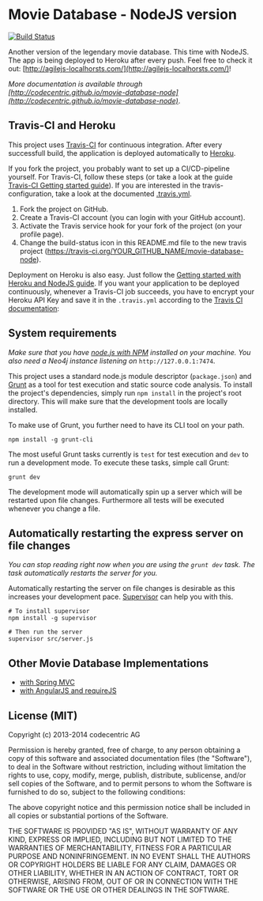 # Movie Database - NodeJS version

[![Build Status](https://travis-ci.org/agilejs/2014-10-localhorsts.png)](https://travis-ci.org/agilejs/2014-10-localhorsts)

Another version of the legendary movie database. This time with NodeJS. The app
is being deployed to Heroku after every push. Feel free to check it out:
[http://agilejs-localhorsts.com/](http://agilejs-localhorsts.com/)!

*More documentation is available through [http://codecentric.github.io/movie-database-node](http://codecentric.github.io/movie-database-node)*.

## Travis-CI and Heroku

This project uses [Travis-CI](https://www.travis-ci.org/) for
continuous integration. After every successfull build, the application
is deployed automatically to [Heroku](https://www.heroku.com/).

If you fork the project, you probably want to set up a CI/CD-pipeline
yourself. For Travis-CI, follow these steps (or take a look at the
guide [Travis-CI Getting started guide](http://about.travis-ci.org/docs/user/getting-started/)). If
you are interested in the travis-configuration, take a look at the
documented [.travis.yml](.travis.yml).

1. Fork the project on GitHub.
2. Create a Travis-CI account (you can login with your GitHub account).
3. Activate the Travis service hook for your fork of the project (on your profile page).
4. Change the build-status icon in this README.md file to the new travis project (https://travis-ci.org/YOUR_GITHUB_NAME/movie-database-node).

Deployment on Heroku is also easy. Just follow the [Getting started with Heroku and NodeJS guide](https://devcenter.heroku.com/articles/nodejs).
If you want your application to be deployed continuously, whenever a Travis-CI job succeeds, you have to encrypt your Heroku API Key and save it in the `.travis.yml` according to the [Travis CI documentation](http://about.travis-ci.org/docs/user/deployment/heroku/):

## System requirements

*Make sure that you have [node.js with NPM](http://nodejs.org/) installed on
your machine. You also need a Neo4j instance listening
on* `http://127.0.0.1:7474`.

This project uses a standard node.js module descriptor (`package.json`) and
[Grunt](http://gruntjs.com/) as a tool for test execution and static source
code analysis. To install the project's dependencies, simply run `npm install`
in the project's root directory. This will make sure that the development tools
are locally installed.

To make use of Grunt, you further need to have its CLI tool on your path.

```
npm install -g grunt-cli
```

The most useful Grunt tasks currently is `test` for test execution and
`dev` to run a development mode. To execute these tasks, simple call
Grunt:

```
grunt dev
```

The development mode will automatically spin up a server which will be restarted
upon file changes. Furthermore all tests will be executed whenever you change
a file.

## Automatically restarting the express server on file changes

*You can stop reading right now when you are using the `grunt dev` task. The
task automatically restarts the server for you.*

Automatically restarting the server on file changes is desirable as this
increases your development pace.
[Supervisor](https://github.com/isaacs/node-supervisor) can help you with this.

```
# To install supervisor
npm install -g supervisor

# Then run the server
supervisor src/server.js
```

## Other Movie Database Implementations

 - [with Spring MVC](https://github.com/tobiasflohre/movie-database)
 - [with AngularJS and requireJS](https://github.com/bripkens/movie-database-spa)

## License (MIT)

Copyright (c) 2013-2014 codecentric AG

Permission is hereby granted, free of charge, to any person obtaining a copy of this software and associated documentation files (the "Software"), to deal in the Software without restriction, including without limitation the rights to use, copy, modify, merge, publish, distribute, sublicense, and/or sell copies of the Software, and to permit persons to whom the Software is furnished to do so, subject to the following conditions:

The above copyright notice and this permission notice shall be included in all copies or substantial portions of the Software.

THE SOFTWARE IS PROVIDED "AS IS", WITHOUT WARRANTY OF ANY KIND, EXPRESS OR IMPLIED, INCLUDING BUT NOT LIMITED TO THE WARRANTIES OF MERCHANTABILITY, FITNESS FOR A PARTICULAR PURPOSE AND NONINFRINGEMENT. IN NO EVENT SHALL THE AUTHORS OR COPYRIGHT HOLDERS BE LIABLE FOR ANY CLAIM, DAMAGES OR OTHER LIABILITY, WHETHER IN AN ACTION OF CONTRACT, TORT OR OTHERWISE, ARISING FROM, OUT OF OR IN CONNECTION WITH THE SOFTWARE OR THE USE OR OTHER DEALINGS IN THE SOFTWARE.
